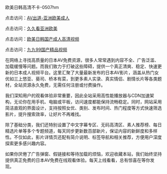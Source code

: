 欧美日韩高清不卡-0507hm


点击访问：<a href="https://gfd-5xg.pages.dev/">AV出道-亚洲欧美成人</a>

点击访问：<a href="https://fdhf-454.pages.dev/">久久看亚洲欧美</a>

点击访问：<a href="https://bered.pages.dev/">欧美日韩国产成人高清视频</a>

点击访问：<a href="https://rtj-3zo.pages.dev/">九九99国产精品视频</a>



在网络上寻找高质量的日本AV免费资源，很多人常常遇到内容不全、广告泛滥、加载缓慢等问题。而我们致力于打破这些障碍，提供一个真正清爽、稳定、快速更新的日本成人视频平台。这里汇聚了大量最新发布的日本AV影片，涵盖从热门女优如三上悠亚、葵司、桥本有菜，到更多素人实录、真实情侣、剧情长片等各类题材，全站资源永久免费，无需任何注册或付费操作。

我们深知用户的观看体验非常重要，因此全站采用高性能播放器与CDN加速架构，无论你在用手机、电脑或平板，访问速度都能保持流畅稳定。同时，网站采用简洁直观的界面设计，支持按照女优、类别、发布时间、热门程度等方式快速筛选影片，提升搜索效率，让好片不再难找。

除了基础分类，我们还特别设置了中文字幕专区、无码高清区、素人推荐榜、每日精选片单等多个专题频道，每天同步更新数百部新片，保证内容的新鲜度和多样性。不仅如此，影片详情页还配有简介说明、标签导航和相关推荐，方便用户深度探索更多感兴趣内容。

如果你厌倦了广告弹窗、假链接和等待加载的烦恼，欢迎收藏本站，我们始终坚持提供真正免费的日本AV免费在线观看体验。每天上线看看，总有惊喜在等你发现。

<span style="display:none;">[Canonical link](https://github.com/tt65065/75404 ）</span>
